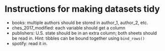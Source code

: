 # Instructions for making datasets tidy

* books: multiple authors should be stored in author_1, author_2, etc.
* ches_2017_modified: each variable should get a column
* publishers: U.S. state should be in an extra column; both sheets should be
read in. Hint: tibbles can be bound together using `bind_rows()`
* spotify: read it in.
